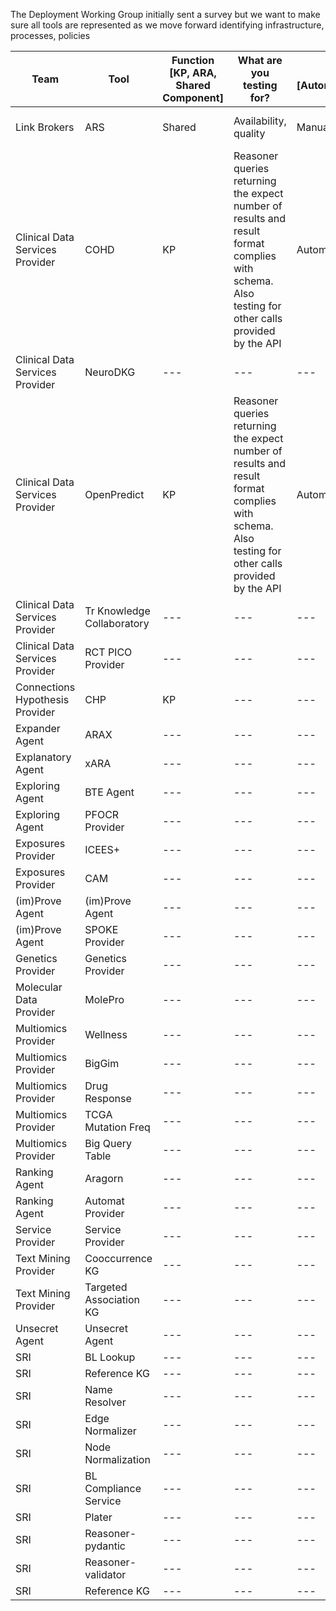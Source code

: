 The Deployment Working Group initially sent a survey but we want to make sure all tools are represented as we move forward identifying infrastructure, processes, policies

|Team|Tool|Function [KP, ARA, Shared Component]|What are you testing for?|How?[Automated/Manual]|What are you using?|How are you assessing results?|Frequency?|CI/CD?[Yes/No]|CI/CD Tech Stack|Future Plans
|---|---|---|---|---|---|---|---|---|---|---
|Link Brokers|ARS|Shared|Availability, quality|Manual|TRAPI Queries|Manual Assessment by SMEs|weekly|---|---|Automated, Travis
|Clinical Data Services Provider|COHD|KP|Reasoner queries returning the expect number of results and result format complies with schema. Also testing for other calls provided by the API|Automated|pytest|COHD compares some tests against manually curated expected results.|at each push to GitHub & every 12 hours|CI yes, CD Enabled|GH Actions|Continue using the GitHub Actions stack, and add more tests for expected specific queries results
|Clinical Data Services Provider|NeuroDKG|---|---|---|---|---|---|---|---|---
|Clinical Data Services Provider|OpenPredict|KP|Reasoner queries returning the expect number of results and result format complies with schema. Also testing for other calls provided by the API|Automated|pytest|OpenPredict uses sonar cloud quality analysis (provides test coverage, code warnings)|at each push to GitHub|CI yes, CD Enabled|GH Actions|Continue using the GitHub Actions stack, and add more tests for expected specific queries results
|Clinical Data Services Provider|Tr Knowledge Collaboratory|---|---|---|---|---|---|---|---|---
|Clinical Data Services Provider|RCT PICO Provider|---|---|---|---|---|---|---|---|---
|Connections Hypothesis Provider|CHP|KP|---|---|---|---|---|---|---|---
|Expander Agent|ARAX|---|---|---|---|---|---|---|---|---
|Explanatory Agent|xARA|---|---|---|---|---|---|---|---|---
|Exploring Agent|BTE Agent|---|---|---|---|---|---|---|---|---
|Exploring Agent|PFOCR Provider|---|---|---|---|---|---|---|---|---
|Exposures Provider|ICEES+|---|---|---|---|---|---|---|---|---
|Exposures Provider|CAM|---|---|---|---|---|---|---|---|---
|(im)Prove Agent|(im)Prove Agent|---|---|---|---|---|---|---|---|---
|(im)Prove Agent|SPOKE Provider|---|---|---|---|---|---|---|---|---
|Genetics Provider|Genetics Provider|---|---|---|---|---|---|---|---|---
|Molecular Data Provider|MolePro|---|---|---|---|---|---|---|---|---
|Multiomics Provider|Wellness|---|---|---|---|---|---|---|---|---
|Multiomics Provider|BigGim|---|---|---|---|---|---|---|---|---
|Multiomics Provider|Drug Response|---|---|---|---|---|---|---|---|---
|Multiomics Provider|TCGA Mutation Freq|---|---|---|---|---|---|---|---|---
|Multiomics Provider|Big Query Table|---|---|---|---|---|---|---|---|---
|Ranking Agent|Aragorn|---|---|---|---|---|---|---|---|---
|Ranking Agent|Automat Provider|---|---|---|---|---|---|---|---|---
|Service Provider|Service Provider|---|---|---|---|---|---|---|---|---
|Text Mining Provider|Cooccurrence KG|---|---|---|---|---|---|---|---|---
|Text Mining Provider|Targeted Association KG|---|---|---|---|---|---|---|---|---
|Unsecret Agent|Unsecret Agent|---|---|---|---|---|---|---|---|---
|SRI|BL Lookup|---|---|---|---|---|---|---|---|---
|SRI|Reference KG|---|---|---|---|---|---|---|---|---
|SRI|Name Resolver|---|---|---|---|---|---|---|---|---
|SRI|Edge Normalizer|---|---|---|---|---|---|---|---|---
|SRI|Node Normalization|---|---|---|---|---|---|---|---|---
|SRI|BL Compliance Service|---|---|---|---|---|---|---|---|---
|SRI|Plater|---|---|---|---|---|---|---|---|---
|SRI|Reasoner-pydantic|---|---|---|---|---|---|---|---|---
|SRI|Reasoner-validator|---|---|---|---|---|---|---|---|---
|SRI|Reference KG|---|---|---|---|---|---|---|---|---

